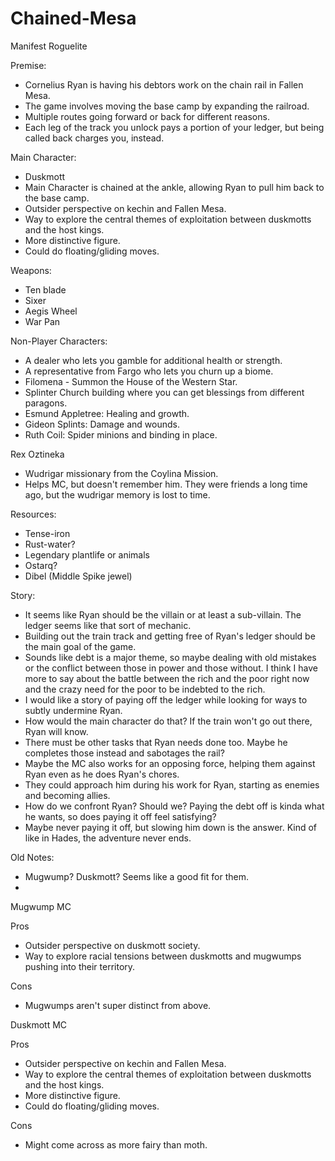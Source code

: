 # Chained-Mesa
Manifest Roguelite


Premise:

- Cornelius Ryan is having his debtors work on the chain rail in Fallen Mesa.
- The game involves moving the base camp by expanding the railroad.
- Multiple routes going forward or back for different reasons.
- Each leg of the track you unlock pays a portion of your ledger, but being called back charges you, instead.

Main Character:

- Duskmott
- Main Character is chained at the ankle, allowing Ryan to pull him back to the base camp.
- Outsider perspective on kechin and Fallen Mesa.
- Way to explore the central themes of exploitation between duskmotts and the host kings.
- More distinctive figure.
- Could do floating/gliding moves.




Weapons:

- Ten blade
- Sixer
- Aegis Wheel
- War Pan


Non-Player Characters:

- A dealer who lets you gamble for additional health or strength.
- A representative from Fargo who lets you churn up a biome.
- Filomena - Summon the House of the Western Star.
- Splinter Church building where you can get blessings from different paragons.
- Esmund Appletree: Healing and growth.
- Gideon Splints: Damage and wounds.
- Ruth Coil: Spider minions and binding in place.

Rex Oztineka
- Wudrigar missionary from the Coylina Mission.
- Helps MC, but doesn't remember him. They were friends a long time ago, but the wudrigar memory is lost to time.

Resources:

- Tense-iron
- Rust-water?
- Legendary plantlife or animals
- Ostarq?
- Dibel (Middle Spike jewel)


Story:

- It seems like Ryan should be the villain or at least a sub-villain. The ledger seems like that sort of mechanic.
- Building out the train track and getting free of Ryan's ledger should be the main goal of the game.
- Sounds like debt is a major theme, so maybe dealing with old mistakes or the conflict between those in power and those without. I think I have more to say about the battle between the rich and the poor right now and the crazy need for the poor to be indebted to the rich.
- I would like a story of paying off the ledger while looking for ways to subtly undermine Ryan.
- How would the main character do that? If the train won't go out there, Ryan will know.
- There must be other tasks that Ryan needs done too. Maybe he completes those instead and sabotages the rail?
- Maybe the MC also works for an opposing force, helping them against Ryan even as he does Ryan's chores.
- They could approach him during his work for Ryan, starting as enemies and becoming allies.
- How do we confront Ryan? Should we? Paying the debt off is kinda what he wants, so does paying it off feel satisfying?
- Maybe never paying it off, but slowing him down is the answer. Kind of like in Hades, the adventure never ends.



Old Notes:
- Mugwump? Duskmott? Seems like a good fit for them.
- 
Mugwump MC

Pros
- Outsider perspective on duskmott society.
- Way to explore racial tensions between duskmotts and mugwumps pushing into their territory.

Cons
- Mugwumps aren't super distinct from above.

Duskmott MC

Pros
- Outsider perspective on kechin and Fallen Mesa.
- Way to explore the central themes of exploitation between duskmotts and the host kings.
- More distinctive figure.
- Could do floating/gliding moves.

Cons
- Might come across as more fairy than moth.

